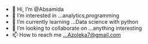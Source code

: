 - 👋 Hi, I’m @Absamida
- 👀 I’m interested in ...analytics,programming
- 🌱 I’m currently learning ...Data science with python
- 💞️ I’m looking to collaborate on ...anything interesting
- 📫 How to reach me ...Azoleka7@gmail.com

<!---
Absamida/Absamida is a ✨ special ✨ repository because its `README.md` (this file) appears on your GitHub profile.
You can click the Preview link to take a look at your changes.
--->
